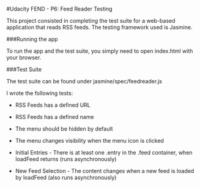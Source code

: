 #Udacity FEND - P6: Feed Reader Testing

This project consisted in completing the test suite for a web-based application that reads RSS feeds.
The testing framework used is Jasmine.

###Running the app

To run the app and the test suite, you simply need to open index.html with your browser.

###Test Suite

The test suite can be found under jasmine/spec/feedreader.js

I wrote the following tests:

* RSS Feeds has a defined URL
* RSS Feeds has a defined name

* The menu should be hidden by default
* The menu changes visibility when the menu icon is clicked

* Initial Entries - There is at least one .entry in the .feed container, when loadFeed returns (runs asynchronously)

* New Feed Selection - The content changes when a new feed is loaded by loadFeed (also runs asynchronously)